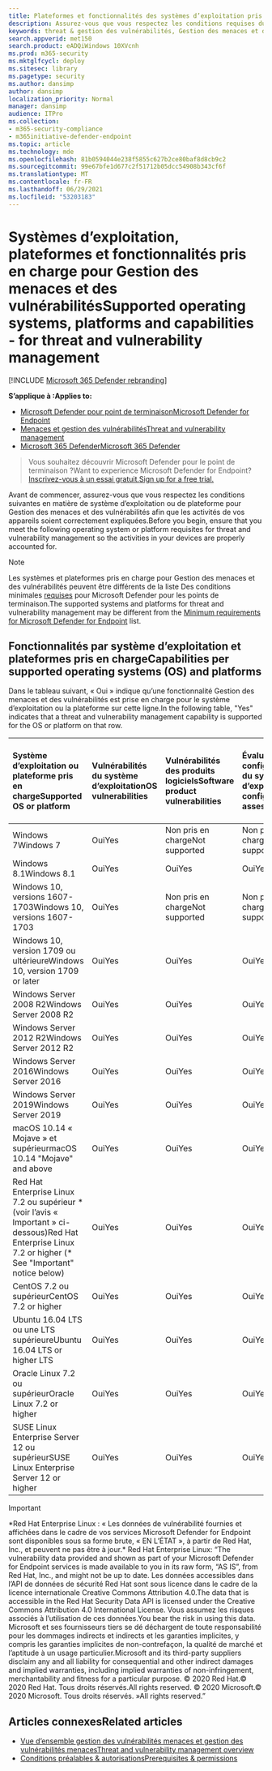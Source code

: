 ```yaml
---
title: Plateformes et fonctionnalités des systèmes d’exploitation pris en charge
description: Assurez-vous que vous respectez les conditions requises du système d’exploitation ou de la plateforme pour Gestion des menaces et des vulnérabilités, afin que les activités de tous vos appareils soient correctement expliquées.
keywords: threat & gestion des vulnérabilités, Gestion des menaces et des vulnérabilités, operating system, platform requirements, prerequisites, Microsoft Defender for Endpoint-tvm supported os, Microsoft Defender for Endpoint-tvm, supported operating systems, supported platforms, linux support, mac support
search.appverid: met150
search.product: eADQiWindows 10XVcnh
ms.prod: m365-security
ms.mktglfcycl: deploy
ms.sitesec: library
ms.pagetype: security
ms.author: dansimp
author: dansimp
localization_priority: Normal
manager: dansimp
audience: ITPro
ms.collection:
- m365-security-compliance
- m365initiative-defender-endpoint
ms.topic: article
ms.technology: mde
ms.openlocfilehash: 81b0594044e238f5855c627b2ce80baf8d8cb9c2
ms.sourcegitcommit: 99e67bfe1d677c2f51712b05dcc54908b343cf6f
ms.translationtype: MT
ms.contentlocale: fr-FR
ms.lasthandoff: 06/29/2021
ms.locfileid: "53203183"
---
```

# <a name="supported-operating-systems-platforms-and-capabilities---for-threat-and-vulnerability-management"></a><span data-ttu-id="3e135-104">Systèmes d’exploitation, plateformes et fonctionnalités pris en charge pour Gestion des menaces et des vulnérabilités</span><span class="sxs-lookup"><span data-stu-id="3e135-104">Supported operating systems, platforms and capabilities - for threat and vulnerability management</span></span>

[!INCLUDE [Microsoft 365 Defender rebranding](../../includes/microsoft-defender.md)]

<span data-ttu-id="3e135-105">**S’applique à :**</span><span class="sxs-lookup"><span data-stu-id="3e135-105">**Applies to:**</span></span>

- [<span data-ttu-id="3e135-106">Microsoft Defender pour point de terminaison</span><span class="sxs-lookup"><span data-stu-id="3e135-106">Microsoft Defender for Endpoint</span></span>](https://go.microsoft.com/fwlink/?linkid=2154037)
- [<span data-ttu-id="3e135-107">Menaces et gestion des vulnérabilités</span><span class="sxs-lookup"><span data-stu-id="3e135-107">Threat and vulnerability management</span></span>](next-gen-threat-and-vuln-mgt.md)
- [<span data-ttu-id="3e135-108">Microsoft 365 Defender</span><span class="sxs-lookup"><span data-stu-id="3e135-108">Microsoft 365 Defender</span></span>](https://go.microsoft.com/fwlink/?linkid=2118804)

><span data-ttu-id="3e135-109">Vous souhaitez découvrir Microsoft Defender pour le point de terminaison ?</span><span class="sxs-lookup"><span data-stu-id="3e135-109">Want to experience Microsoft Defender for Endpoint?</span></span> [<span data-ttu-id="3e135-110">Inscrivez-vous à un essai gratuit.</span><span class="sxs-lookup"><span data-stu-id="3e135-110">Sign up for a free trial.</span></span>](https://www.microsoft.com/microsoft-365/windows/microsoft-defender-atp?ocid=docs-wdatp-portaloverview-abovefoldlink)

<span data-ttu-id="3e135-111">Avant de commencer, assurez-vous que vous respectez les conditions suivantes en matière de système d’exploitation ou de plateforme pour Gestion des menaces et des vulnérabilités afin que les activités de vos appareils soient correctement expliquées.</span><span class="sxs-lookup"><span data-stu-id="3e135-111">Before you begin, ensure that you meet the following operating system or platform requisites for threat and vulnerability management so the activities in your devices are properly accounted for.</span></span>

>[!NOTE]
><span data-ttu-id="3e135-112">Les systèmes et plateformes pris en charge pour Gestion des menaces et des vulnérabilités peuvent être différents de la liste Des conditions minimales [requises](minimum-requirements.md) pour Microsoft Defender pour les points de terminaison.</span><span class="sxs-lookup"><span data-stu-id="3e135-112">The supported systems and platforms for threat and vulnerability management may be different from the [Minimum requirements for Microsoft Defender for Endpoint](minimum-requirements.md) list.</span></span>

## <a name="capabilities-per-supported-operating-systems-os-and-platforms"></a><span data-ttu-id="3e135-113">Fonctionnalités par système d’exploitation et plateformes pris en charge</span><span class="sxs-lookup"><span data-stu-id="3e135-113">Capabilities per supported operating systems (OS) and platforms</span></span>

<span data-ttu-id="3e135-114">Dans le tableau suivant, « Oui » indique qu’une fonctionnalité Gestion des menaces et des vulnérabilités est prise en charge pour le système d’exploitation ou la plateforme sur cette ligne.</span><span class="sxs-lookup"><span data-stu-id="3e135-114">In the following table, "Yes" indicates that a threat and vulnerability management capability is supported for the OS or platform on that row.</span></span>

<span data-ttu-id="3e135-115">Système d’exploitation ou plateforme pris en charge</span><span class="sxs-lookup"><span data-stu-id="3e135-115">Supported OS or platform</span></span> | <span data-ttu-id="3e135-116">Vulnérabilités du système d’exploitation</span><span class="sxs-lookup"><span data-stu-id="3e135-116">OS vulnerabilities</span></span> | <span data-ttu-id="3e135-117">Vulnérabilités des produits logiciels</span><span class="sxs-lookup"><span data-stu-id="3e135-117">Software product vulnerabilities</span></span> | <span data-ttu-id="3e135-118">Évaluation de la configuration du système d’exploitation</span><span class="sxs-lookup"><span data-stu-id="3e135-118">OS configuration assessment</span></span> | <span data-ttu-id="3e135-119">Évaluation de la configuration des contrôles de sécurité</span><span class="sxs-lookup"><span data-stu-id="3e135-119">Security controls configuration assessment</span></span> | <span data-ttu-id="3e135-120">Évaluation de la configuration du produit logiciel</span><span class="sxs-lookup"><span data-stu-id="3e135-120">Software product configuration assessment</span></span>
:---|:---|:---|:---|:---|:---
<span data-ttu-id="3e135-121">Windows 7</span><span class="sxs-lookup"><span data-stu-id="3e135-121">Windows 7</span></span> | <span data-ttu-id="3e135-122">Oui</span><span class="sxs-lookup"><span data-stu-id="3e135-122">Yes</span></span> | <span data-ttu-id="3e135-123">Non pris en charge</span><span class="sxs-lookup"><span data-stu-id="3e135-123">Not supported</span></span> | <span data-ttu-id="3e135-124">Non pris en charge</span><span class="sxs-lookup"><span data-stu-id="3e135-124">Not supported</span></span> | <span data-ttu-id="3e135-125">Non pris en charge</span><span class="sxs-lookup"><span data-stu-id="3e135-125">Not supported</span></span> | <span data-ttu-id="3e135-126">Non pris en charge</span><span class="sxs-lookup"><span data-stu-id="3e135-126">Not supported</span></span>
<span data-ttu-id="3e135-127">Windows 8.1</span><span class="sxs-lookup"><span data-stu-id="3e135-127">Windows 8.1</span></span> | <span data-ttu-id="3e135-128">Oui</span><span class="sxs-lookup"><span data-stu-id="3e135-128">Yes</span></span> | <span data-ttu-id="3e135-129">Oui</span><span class="sxs-lookup"><span data-stu-id="3e135-129">Yes</span></span> | <span data-ttu-id="3e135-130">Oui</span><span class="sxs-lookup"><span data-stu-id="3e135-130">Yes</span></span> | <span data-ttu-id="3e135-131">Oui</span><span class="sxs-lookup"><span data-stu-id="3e135-131">Yes</span></span>| <span data-ttu-id="3e135-132">Oui</span><span class="sxs-lookup"><span data-stu-id="3e135-132">Yes</span></span>
<span data-ttu-id="3e135-133">Windows 10, versions 1607-1703</span><span class="sxs-lookup"><span data-stu-id="3e135-133">Windows 10, versions 1607-1703</span></span> | <span data-ttu-id="3e135-134">Oui</span><span class="sxs-lookup"><span data-stu-id="3e135-134">Yes</span></span>  | <span data-ttu-id="3e135-135">Non pris en charge</span><span class="sxs-lookup"><span data-stu-id="3e135-135">Not supported</span></span> | <span data-ttu-id="3e135-136">Non pris en charge</span><span class="sxs-lookup"><span data-stu-id="3e135-136">Not supported</span></span> | <span data-ttu-id="3e135-137">Non pris en charge</span><span class="sxs-lookup"><span data-stu-id="3e135-137">Not supported</span></span> | <span data-ttu-id="3e135-138">Non pris en charge</span><span class="sxs-lookup"><span data-stu-id="3e135-138">Not supported</span></span>
<span data-ttu-id="3e135-139">Windows 10, version 1709 ou ultérieure</span><span class="sxs-lookup"><span data-stu-id="3e135-139">Windows 10, version 1709 or later</span></span> | <span data-ttu-id="3e135-140">Oui</span><span class="sxs-lookup"><span data-stu-id="3e135-140">Yes</span></span> | <span data-ttu-id="3e135-141">Oui</span><span class="sxs-lookup"><span data-stu-id="3e135-141">Yes</span></span> | <span data-ttu-id="3e135-142">Oui</span><span class="sxs-lookup"><span data-stu-id="3e135-142">Yes</span></span> | <span data-ttu-id="3e135-143">Oui</span><span class="sxs-lookup"><span data-stu-id="3e135-143">Yes</span></span> | <span data-ttu-id="3e135-144">Oui</span><span class="sxs-lookup"><span data-stu-id="3e135-144">Yes</span></span>
<span data-ttu-id="3e135-145">Windows Server 2008 R2</span><span class="sxs-lookup"><span data-stu-id="3e135-145">Windows Server 2008 R2</span></span> | <span data-ttu-id="3e135-146">Oui</span><span class="sxs-lookup"><span data-stu-id="3e135-146">Yes</span></span> | <span data-ttu-id="3e135-147">Oui</span><span class="sxs-lookup"><span data-stu-id="3e135-147">Yes</span></span> | <span data-ttu-id="3e135-148">Oui</span><span class="sxs-lookup"><span data-stu-id="3e135-148">Yes</span></span> | <span data-ttu-id="3e135-149">Oui</span><span class="sxs-lookup"><span data-stu-id="3e135-149">Yes</span></span> | <span data-ttu-id="3e135-150">Oui</span><span class="sxs-lookup"><span data-stu-id="3e135-150">Yes</span></span>
<span data-ttu-id="3e135-151">Windows Server 2012 R2</span><span class="sxs-lookup"><span data-stu-id="3e135-151">Windows Server 2012 R2</span></span> | <span data-ttu-id="3e135-152">Oui</span><span class="sxs-lookup"><span data-stu-id="3e135-152">Yes</span></span> | <span data-ttu-id="3e135-153">Oui</span><span class="sxs-lookup"><span data-stu-id="3e135-153">Yes</span></span> | <span data-ttu-id="3e135-154">Oui</span><span class="sxs-lookup"><span data-stu-id="3e135-154">Yes</span></span> | <span data-ttu-id="3e135-155">Oui</span><span class="sxs-lookup"><span data-stu-id="3e135-155">Yes</span></span> | <span data-ttu-id="3e135-156">Oui</span><span class="sxs-lookup"><span data-stu-id="3e135-156">Yes</span></span>
<span data-ttu-id="3e135-157">Windows Server 2016</span><span class="sxs-lookup"><span data-stu-id="3e135-157">Windows Server 2016</span></span> | <span data-ttu-id="3e135-158">Oui</span><span class="sxs-lookup"><span data-stu-id="3e135-158">Yes</span></span> | <span data-ttu-id="3e135-159">Oui</span><span class="sxs-lookup"><span data-stu-id="3e135-159">Yes</span></span> | <span data-ttu-id="3e135-160">Oui</span><span class="sxs-lookup"><span data-stu-id="3e135-160">Yes</span></span> | <span data-ttu-id="3e135-161">Oui</span><span class="sxs-lookup"><span data-stu-id="3e135-161">Yes</span></span> | <span data-ttu-id="3e135-162">Oui</span><span class="sxs-lookup"><span data-stu-id="3e135-162">Yes</span></span>
<span data-ttu-id="3e135-163">Windows Server 2019</span><span class="sxs-lookup"><span data-stu-id="3e135-163">Windows Server 2019</span></span> | <span data-ttu-id="3e135-164">Oui</span><span class="sxs-lookup"><span data-stu-id="3e135-164">Yes</span></span> | <span data-ttu-id="3e135-165">Oui</span><span class="sxs-lookup"><span data-stu-id="3e135-165">Yes</span></span> | <span data-ttu-id="3e135-166">Oui</span><span class="sxs-lookup"><span data-stu-id="3e135-166">Yes</span></span> | <span data-ttu-id="3e135-167">Oui</span><span class="sxs-lookup"><span data-stu-id="3e135-167">Yes</span></span> | <span data-ttu-id="3e135-168">Oui</span><span class="sxs-lookup"><span data-stu-id="3e135-168">Yes</span></span>
<span data-ttu-id="3e135-169">macOS 10.14 « Mojave » et supérieur</span><span class="sxs-lookup"><span data-stu-id="3e135-169">macOS 10.14 "Mojave" and above</span></span> | <span data-ttu-id="3e135-170">Oui</span><span class="sxs-lookup"><span data-stu-id="3e135-170">Yes</span></span> | <span data-ttu-id="3e135-171">Oui</span><span class="sxs-lookup"><span data-stu-id="3e135-171">Yes</span></span> | <span data-ttu-id="3e135-172">Oui</span><span class="sxs-lookup"><span data-stu-id="3e135-172">Yes</span></span> | <span data-ttu-id="3e135-173">Oui</span><span class="sxs-lookup"><span data-stu-id="3e135-173">Yes</span></span> | <span data-ttu-id="3e135-174">Oui</span><span class="sxs-lookup"><span data-stu-id="3e135-174">Yes</span></span> 
<span data-ttu-id="3e135-175">Red Hat Enterprise Linux 7.2 ou supérieur \* (voir l’avis « Important » ci-dessous)</span><span class="sxs-lookup"><span data-stu-id="3e135-175">Red Hat Enterprise Linux 7.2 or higher (\* See "Important" notice below)</span></span> | <span data-ttu-id="3e135-176">Oui</span><span class="sxs-lookup"><span data-stu-id="3e135-176">Yes</span></span> | <span data-ttu-id="3e135-177">Oui</span><span class="sxs-lookup"><span data-stu-id="3e135-177">Yes</span></span> | <span data-ttu-id="3e135-178">Oui</span><span class="sxs-lookup"><span data-stu-id="3e135-178">Yes</span></span> | <span data-ttu-id="3e135-179">Oui</span><span class="sxs-lookup"><span data-stu-id="3e135-179">Yes</span></span> | <span data-ttu-id="3e135-180">Oui</span><span class="sxs-lookup"><span data-stu-id="3e135-180">Yes</span></span>
<span data-ttu-id="3e135-181">CentOS 7.2 ou supérieur</span><span class="sxs-lookup"><span data-stu-id="3e135-181">CentOS 7.2 or higher</span></span> | <span data-ttu-id="3e135-182">Oui</span><span class="sxs-lookup"><span data-stu-id="3e135-182">Yes</span></span> | <span data-ttu-id="3e135-183">Oui</span><span class="sxs-lookup"><span data-stu-id="3e135-183">Yes</span></span> | <span data-ttu-id="3e135-184">Oui</span><span class="sxs-lookup"><span data-stu-id="3e135-184">Yes</span></span> | <span data-ttu-id="3e135-185">Oui</span><span class="sxs-lookup"><span data-stu-id="3e135-185">Yes</span></span> | <span data-ttu-id="3e135-186">Oui</span><span class="sxs-lookup"><span data-stu-id="3e135-186">Yes</span></span>
<span data-ttu-id="3e135-187">Ubuntu 16.04 LTS ou une LTS supérieure</span><span class="sxs-lookup"><span data-stu-id="3e135-187">Ubuntu 16.04 LTS or higher LTS</span></span> | <span data-ttu-id="3e135-188">Oui</span><span class="sxs-lookup"><span data-stu-id="3e135-188">Yes</span></span> | <span data-ttu-id="3e135-189">Oui</span><span class="sxs-lookup"><span data-stu-id="3e135-189">Yes</span></span> | <span data-ttu-id="3e135-190">Oui</span><span class="sxs-lookup"><span data-stu-id="3e135-190">Yes</span></span> | <span data-ttu-id="3e135-191">Oui</span><span class="sxs-lookup"><span data-stu-id="3e135-191">Yes</span></span> | <span data-ttu-id="3e135-192">Oui</span><span class="sxs-lookup"><span data-stu-id="3e135-192">Yes</span></span>
<span data-ttu-id="3e135-193">Oracle Linux 7.2 ou supérieur</span><span class="sxs-lookup"><span data-stu-id="3e135-193">Oracle Linux 7.2 or higher</span></span> | <span data-ttu-id="3e135-194">Oui</span><span class="sxs-lookup"><span data-stu-id="3e135-194">Yes</span></span> | <span data-ttu-id="3e135-195">Oui</span><span class="sxs-lookup"><span data-stu-id="3e135-195">Yes</span></span> | <span data-ttu-id="3e135-196">Oui</span><span class="sxs-lookup"><span data-stu-id="3e135-196">Yes</span></span> | <span data-ttu-id="3e135-197">Oui</span><span class="sxs-lookup"><span data-stu-id="3e135-197">Yes</span></span> | <span data-ttu-id="3e135-198">Oui</span><span class="sxs-lookup"><span data-stu-id="3e135-198">Yes</span></span>
<span data-ttu-id="3e135-199">SUSE Linux Enterprise Server 12 ou supérieur</span><span class="sxs-lookup"><span data-stu-id="3e135-199">SUSE Linux Enterprise Server 12 or higher</span></span> | <span data-ttu-id="3e135-200">Oui</span><span class="sxs-lookup"><span data-stu-id="3e135-200">Yes</span></span> | <span data-ttu-id="3e135-201">Oui</span><span class="sxs-lookup"><span data-stu-id="3e135-201">Yes</span></span> | <span data-ttu-id="3e135-202">Oui</span><span class="sxs-lookup"><span data-stu-id="3e135-202">Yes</span></span> | <span data-ttu-id="3e135-203">Oui</span><span class="sxs-lookup"><span data-stu-id="3e135-203">Yes</span></span> | <span data-ttu-id="3e135-204">Oui</span><span class="sxs-lookup"><span data-stu-id="3e135-204">Yes</span></span>

>[!IMPORTANT]
> <span data-ttu-id="3e135-205">\*Red Hat Enterprise Linux : « Les données de vulnérabilité fournies et affichées dans le cadre de vos services Microsoft Defender for Endpoint sont disponibles sous sa forme brute, « EN L’ÉTAT », à partir de Red Hat, Inc., et peuvent ne pas être à jour.</span><span class="sxs-lookup"><span data-stu-id="3e135-205">\* Red Hat Enterprise Linux: “The vulnerability data provided and shown as part of your Microsoft Defender for Endpoint services is made available to you in its raw form, “AS IS”, from Red Hat, Inc., and might not be up to date.</span></span> <span data-ttu-id="3e135-206">Les données accessibles dans l’API de données de sécurité Red Hat sont sous licence dans le cadre de la licence internationale Creative Commons Attribution 4.0.</span><span class="sxs-lookup"><span data-stu-id="3e135-206">The data that is accessible in the Red Hat Security Data API is licensed under the Creative Commons Attribution 4.0 International License.</span></span> <span data-ttu-id="3e135-207">Vous assumez les risques associés à l’utilisation de ces données.</span><span class="sxs-lookup"><span data-stu-id="3e135-207">You bear the risk in using this data.</span></span> <span data-ttu-id="3e135-208">Microsoft et ses fournisseurs tiers se dé déchargent de toute responsabilité pour les dommages indirects et indirects et les garanties implicites, y compris les garanties implicites de non-contrefaçon, la qualité de marché et l’aptitude à un usage particulier.</span><span class="sxs-lookup"><span data-stu-id="3e135-208">Microsoft and its third-party suppliers disclaim any and all liability for consequential and other indirect damages and implied warranties, including implied warranties of non-infringement, merchantability and fitness for a particular purpose.</span></span> <span data-ttu-id="3e135-209">© 2020 Red Hat.</span><span class="sxs-lookup"><span data-stu-id="3e135-209">© 2020 Red Hat.</span></span> <span data-ttu-id="3e135-210">Tous droits réservés.</span><span class="sxs-lookup"><span data-stu-id="3e135-210">All rights reserved.</span></span> <span data-ttu-id="3e135-211">© 2020 Microsoft.</span><span class="sxs-lookup"><span data-stu-id="3e135-211">© 2020 Microsoft.</span></span> <span data-ttu-id="3e135-212">Tous droits réservés. »</span><span class="sxs-lookup"><span data-stu-id="3e135-212">All rights reserved.”</span></span>

## <a name="related-articles"></a><span data-ttu-id="3e135-213">Articles connexes</span><span class="sxs-lookup"><span data-stu-id="3e135-213">Related articles</span></span>

- [<span data-ttu-id="3e135-214">Vue d’ensemble gestion des vulnérabilités menaces et gestion des vulnérabilités menaces</span><span class="sxs-lookup"><span data-stu-id="3e135-214">Threat and vulnerability management overview</span></span>](next-gen-threat-and-vuln-mgt.md)
- [<span data-ttu-id="3e135-215">Conditions préalables & autorisations</span><span class="sxs-lookup"><span data-stu-id="3e135-215">Prerequisites & permissions</span></span>](tvm-prerequisites.md)
